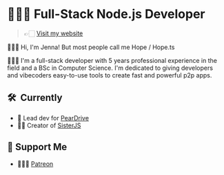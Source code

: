 # 👩🏻‍💻 Full-Stack Node.js Developer

> 👉🏻 [Visit my website][portfolio]

 🙋🏻‍♀️ Hi, I'm Jenna! But most people call me Hope / Hope.ts 

 💁🏻‍♀️ I'm a full-stack developer with 5 years professional experience in the field and a BSc in Computer Science. I'm dedicated to giving developers and vibecoders easy-to-use tools to create fast and powerful p2p apps.

## 🛠 ️ Currently

- 🍐 Lead dev for [PearDrive][peardrive]
- 👭🏻 Creator of [SisterJS][sister]

## 💖 Support Me

- 💁🏻‍♀️ [Patreon][patreon]

[portfolio]: https://hopets.dev
[peardrive]: https://github.com/PearDrive
[sister]: https://github.com/HopeTS/SisterJS
[patreon]: https://patreon.com/hopets